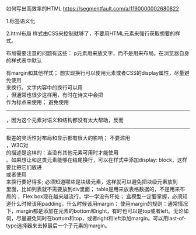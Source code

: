 如何写出高效率的HTML
https://segmentfault.com/a/1190000002680822


1.标签语义化


2.html布局
样式由CSS来控制就够了，不要用HTML元素来强行获取想要的样式。


布局需要注意的问题有这些：
p元素用来放文字，而不是用来布局。在浏览器自身的样式表中默认<p>有margin和其他样式；
想实现换行可以使用<block>元素或者CSS的display属性，尽量避免使用<br>来换行。文字内容中的换行可以用<br>，但通常也很少这样用，有时在诗文中会把<br>作为标点来使用；
避免使用<hr>，因为这个元素对语义和结构都没有太大帮助，反而<hr>极差的灵活性对布局和显示都有很大的影响；
不要滥用<div>，W3C对<div>的描述是这样的：当没有其他元素可用时才能使用<div>。如果想让<link>和<img>这类元素能够在结尾换行，可以在样式中添加display: block，这样要比把它们放进<div>或者使用<br>来换行要好得多;
必须知道哪些是块级元素，这样就可以避免把块级元素放到<div>里面，比如列表就不需要放到div里面；
table是用来放表格数据的，不是用来布局的；
Flex box现在越来越流行，学一学没有坏处；
盒模型一定要掌握，必须知道什么时候该用padding，什么时候该用margin；
使用margin的规则：通常情况下，margin都是添加在元素的bottom和right，有时也可以是top或者left。无论如何，尽量避免同时在bottom和top，或者right和left添加margin。可以用last-of-type选择器来去掉最后一个子元素的margin。
